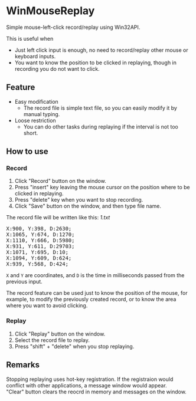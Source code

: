 # WinMouseReplay
Simple mouse-left-click record/replay using Win32API.

 This is useful when
- Just left click input is enough, no need to record/replay other mouse or keyboard inputs.
- You want to know the position to be clicked in replaying, though in recording you do not want to click.

## Feature

- Easy modification
  - The record file is simple text file, so you can easily modify it by manual typing.
- Loose restriction
  - You can do other tasks during replaying if the interval is not too short. 

## How to use

### Record

1. Click "Record" button on the window.
2. Press "insert" key leaving the mouse cursor on the position where to be clicked in replaying.
3. Press "delete" key when you want to stop recording.
4. Click "Save" button on the window, and then type file name.

The record file will be written like this: _1.txt_
<pre>
X:900, Y:398, D:2630;
X:1065, Y:674, D:1270;
X:1110, Y:666, D:5980;
X:931, Y:611, D:29703;
X:1071, Y:695, D:10;
X:1094, Y:609, D:624;
X:939, Y:568, D:424;
</pre>

`X` and `Y` are coordinates, and `D` is the time in milliseconds passed from the previous input.

The record feature can be used just to know the position of the mouse, for example, to modify the previously created record, or to know the area where you want to avoid clicking.

### Replay

1. Click "Replay" button on the window.
2. Select the record file to replay.
3. Press "shift" + "delete" when you stop replaying.

## Remarks
Stopping replaying uses hot-key registration. If the registraion would conflict with other applications, a message window would appear.  
"Clear" button clears the reocrd in memory and messages on the window.
